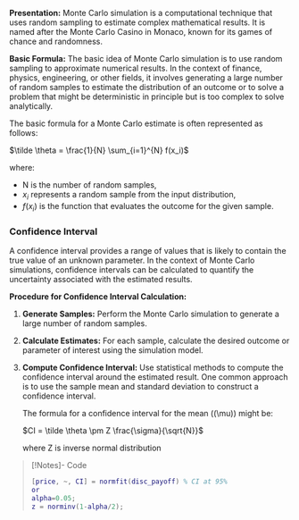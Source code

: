 **Presentation:**
Monte Carlo simulation is a computational technique that uses random sampling to estimate complex mathematical results. It is named after the Monte Carlo Casino in Monaco, known for its games of chance and randomness.

**Basic Formula:**
The basic idea of Monte Carlo simulation is to use random sampling to approximate numerical results. In the context of finance, physics, engineering, or other fields, it involves generating a large number of random samples to estimate the distribution of an outcome or to solve a problem that might be deterministic in principle but is too complex to solve analytically.

The basic formula for a Monte Carlo estimate is often represented as follows:

$\tilde \theta = \frac{1}{N} \sum_{i=1}^{N} f(x_i)$

where:
- N is the number of random samples,
- $x_i$ represents a random sample from the input distribution,
- $f(x_i)$ is the function that evaluates the outcome for the given sample.

### Confidence Interval

A confidence interval provides a range of values that is likely to contain the true value of an unknown parameter. In the context of Monte Carlo simulations, confidence intervals can be calculated to quantify the uncertainty associated with the estimated results.

**Procedure for Confidence Interval Calculation:**
1. **Generate Samples:** Perform the Monte Carlo simulation to generate a large number of random samples.

2. **Calculate Estimates:** For each sample, calculate the desired outcome or parameter of interest using the simulation model.

3. **Compute Confidence Interval:** Use statistical methods to compute the confidence interval around the estimated result. One common approach is to use the sample mean and standard deviation to construct a confidence interval.

   The formula for a confidence interval for the mean (\(\mu\)) might be:

   $CI = \tilde \theta \pm Z \frac{\sigma}{\sqrt{N}}$

   where Z is inverse normal distribution 

>[!Notes]- Code
> ```matlab
> [price, ~, CI] = normfit(disc_payoff) % CI at 95%
> or
> alpha=0.05;
> z = norminv(1-alpha/2);
>```